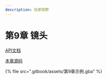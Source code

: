 ```yaml
---
description: 玩家视野
---
```


# 第9章 镜头

[API文档](https://gvaliente.github.io/butano/group\_\_camera.html)

[本章源码](https://github.com/laqieer/gba-dev-best-practice/commit/974b4c887e4969c7f0c51f72abefcc71a95e787f)

{% file src=".gitbook/assets/第9章示例.gba" %}
